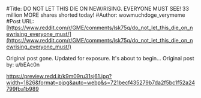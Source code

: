 #Title: DO NOT LET THIS DIE ON NEW/RISING. EVERYONE MUST SEE! 33 million MORE shares shorted today!
#Author: wowmuchdoge_verymeme
#Post URL: [https://www.reddit.com/r/GME/comments/lsk75q/do_not_let_this_die_on_newrising_everyone_must/](https://www.reddit.com/r/GME/comments/lsk75q/do_not_let_this_die_on_newrising_everyone_must/)


Original post gone. Updated for exposure. It's about to begin... Original post by: u/bEAc0n

https://preview.redd.it/k9m09ru31sj61.jpg?width=1826&format=pjpg&auto=webp&s=721becf435279b7da2f5bc1f52a24799fba1b989